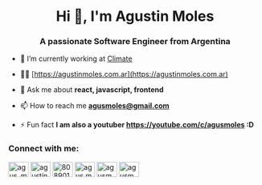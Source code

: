 <h1 align="center">Hi 👋, I'm Agustin Moles</h1>
<h3 align="center">A passionate Software Engineer from Argentina</h3>

- 🔭 I’m currently working at [Climate](https://climate.com)

- 👨‍💻 [https://agustinmoles.com.ar](https://agustinmoles.com.ar)

- 💬 Ask me about **react, javascript, frontend**

- 📫 How to reach me **agusmoles@gmail.com**

- ⚡ Fun fact **I am also a youtuber https://youtube.com/c/agusmoles :D**

<h3 align="left">Connect with me:</h3>
<p align="left">
<a href="https://twitter.com/agusmoles_" target="blank"><img align="center" src="https://cdn.jsdelivr.net/npm/simple-icons@3.0.1/icons/twitter.svg" alt="agus_moles" height="30" width="40" /></a>
<a href="https://linkedin.com/in/agustín-molés" target="blank"><img align="center" src="https://cdn.jsdelivr.net/npm/simple-icons@3.0.1/icons/linkedin.svg" alt="agustín-molés" height="30" width="40" /></a>
<a href="https://stackoverflow.com/users/8089014" target="blank"><img align="center" src="https://cdn.jsdelivr.net/npm/simple-icons@3.0.1/icons/stackoverflow.svg" alt="8089014" height="30" width="40" /></a>
<a href="https://fb.com/agus.moles" target="blank"><img align="center" src="https://cdn.jsdelivr.net/npm/simple-icons@3.0.1/icons/facebook.svg" alt="agus.moles" height="30" width="40" /></a>
<a href="https://instagram.com/agusmoles_" target="blank"><img align="center" src="https://cdn.jsdelivr.net/npm/simple-icons@3.0.1/icons/instagram.svg" alt="agusmoles_" height="30" width="40" /></a>
<a href="https://www.youtube.com/c/agusmoles" target="blank"><img align="center" src="https://cdn.jsdelivr.net/npm/simple-icons@3.0.1/icons/youtube.svg" alt="agusmoles" height="30" width="40" /></a>
</p>
